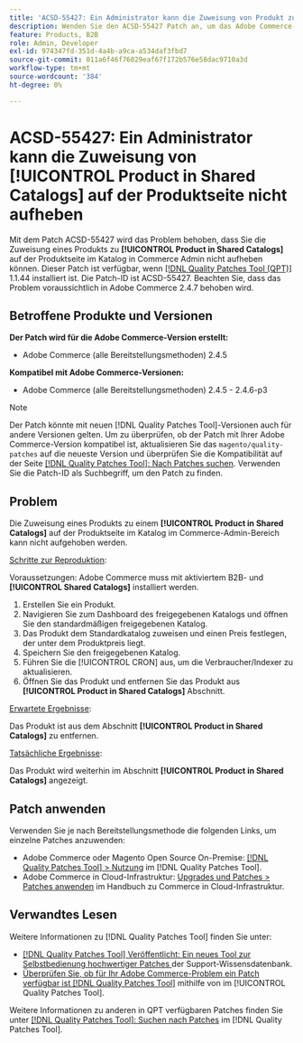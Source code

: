```yaml
---
title: 'ACSD-55427: Ein Administrator kann die Zuweisung von Produkt zu **[!UICONTROL Product in Shared Catalogs]** auf der Produktseite nicht aufheben'
description: Wenden Sie den ACSD-55427 Patch an, um das Adobe Commerce-Problem zu beheben, bei dem die Zuweisung eines Produkts zu **[!UICONTROL Product in Shared Catalogs]** nicht aufgehoben werden kann.
feature: Products, B2B
role: Admin, Developer
exl-id: 974347fd-351d-4a4b-a9ca-a534daf3fbd7
source-git-commit: 011a6f46f76029eaf67f172b576e58dac9710a3d
workflow-type: tm+mt
source-wordcount: '384'
ht-degree: 0%

---
```


# ACSD-55427: Ein Administrator kann die Zuweisung von **[!UICONTROL Product in Shared Catalogs]** auf der Produktseite nicht aufheben

Mit dem Patch ACSD-55427 wird das Problem behoben, dass Sie die Zuweisung eines Produkts zu **[!UICONTROL Product in Shared Catalogs]** auf der Produktseite im Katalog in Commerce Admin nicht aufheben können. Dieser Patch ist verfügbar, wenn [[!DNL Quality Patches Tool (QPT)]](https://experienceleague.adobe.com/de/docs/commerce-operations/tools/quality-patches-tool/quality-patches-tool-to-self-serve-quality-patches) 1.1.44 installiert ist. Die Patch-ID ist ACSD-55427. Beachten Sie, dass das Problem voraussichtlich in Adobe Commerce 2.4.7 behoben wird.

## Betroffene Produkte und Versionen

**Der Patch wird für die Adobe Commerce-Version erstellt:**

* Adobe Commerce (alle Bereitstellungsmethoden) 2.4.5

**Kompatibel mit Adobe Commerce-Versionen:**

* Adobe Commerce (alle Bereitstellungsmethoden) 2.4.5 - 2.4.6-p3

>[!NOTE]
>
>Der Patch könnte mit neuen [!DNL Quality Patches Tool]-Versionen auch für andere Versionen gelten. Um zu überprüfen, ob der Patch mit Ihrer Adobe Commerce-Version kompatibel ist, aktualisieren Sie das `magento/quality-patches` auf die neueste Version und überprüfen Sie die Kompatibilität auf der Seite [[!DNL Quality Patches Tool]: Nach Patches suchen](https://experienceleague.adobe.com/tools/commerce-quality-patches/index.html?lang=de). Verwenden Sie die Patch-ID als Suchbegriff, um den Patch zu finden.

## Problem

Die Zuweisung eines Produkts zu einem **[!UICONTROL Product in Shared Catalogs]** auf der Produktseite im Katalog im Commerce-Admin-Bereich kann nicht aufgehoben werden.

<u>Schritte zur Reproduktion</u>:

Voraussetzungen: Adobe Commerce muss mit aktiviertem B2B- und **[!UICONTROL Shared Catalogs]** installiert werden.
1. Erstellen Sie ein Produkt.
1. Navigieren Sie zum Dashboard des freigegebenen Katalogs und öffnen Sie den standardmäßigen freigegebenen Katalog.
1. Das Produkt dem Standardkatalog zuweisen und einen Preis festlegen, der unter dem Produktpreis liegt.
1. Speichern Sie den freigegebenen Katalog.
1. Führen Sie die [!UICONTROL CRON] aus, um die Verbraucher/Indexer zu aktualisieren.
1. Öffnen Sie das Produkt und entfernen Sie das Produkt aus **[!UICONTROL Product in Shared Catalogs]** Abschnitt.

<u>Erwartete Ergebnisse</u>:

Das Produkt ist aus dem Abschnitt **[!UICONTROL Product in Shared Catalogs]** zu entfernen.

<u>Tatsächliche Ergebnisse</u>:

Das Produkt wird weiterhin im Abschnitt **[!UICONTROL Product in Shared Catalogs]** angezeigt.

## Patch anwenden

Verwenden Sie je nach Bereitstellungsmethode die folgenden Links, um einzelne Patches anzuwenden:

* Adobe Commerce oder Magento Open Source On-Premise: [[!DNL Quality Patches Tool] > Nutzung](/help/tools/quality-patches-tool/usage.md) im [!DNL Quality Patches Tool].
* Adobe Commerce in Cloud-Infrastruktur: [Upgrades und Patches > Patches anwenden](https://experienceleague.adobe.com/docs/commerce-cloud-service/user-guide/develop/upgrade/apply-patches.html?lang=de) im Handbuch zu Commerce in Cloud-Infrastruktur.

## Verwandtes Lesen

Weitere Informationen zu [!DNL Quality Patches Tool] finden Sie unter:

* [[!DNL Quality Patches Tool] Veröffentlicht: Ein neues Tool zur Selbstbedienung hochwertiger Patches ](https://experienceleague.adobe.com/de/docs/commerce-operations/tools/quality-patches-tool/quality-patches-tool-to-self-serve-quality-patches) der Support-Wissensdatenbank.
* [Überprüfen Sie, ob für Ihr Adobe Commerce-Problem ein Patch verfügbar ist [!DNL Quality Patches Tool]](/help/tools/quality-patches-tool/patches-available-in-qpt/check-patch-for-magento-issue-with-magento-quality-patches.md) mithilfe von im [!UICONTROL Quality Patches Tool].


Weitere Informationen zu anderen in QPT verfügbaren Patches finden Sie unter [[!DNL Quality Patches Tool]: Suchen nach Patches](https://experienceleague.adobe.com/tools/commerce-quality-patches/index.html?lang=de) im [!DNL Quality Patches Tool].
